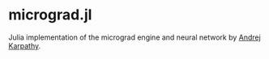 # micrograd.jl
Julia implementation of the micrograd engine and neural network by [Andrej Karpathy](https://github.com/karpathy/micrograd).
